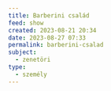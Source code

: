 ```yaml
---
title: Barberini család
feed: show
created: 2023-08-21 20:34
date: 2023-08-27 07:33
permalink: barberini-csalad
subject:
  - zenetöri
type:
  - személy
---
```

